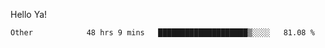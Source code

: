 Hello Ya!

<!--START_SECTION:waka-->

```text
Other            48 hrs 9 mins   ████████████████████▒░░░░   81.08 %
```

<!--END_SECTION:waka-->
